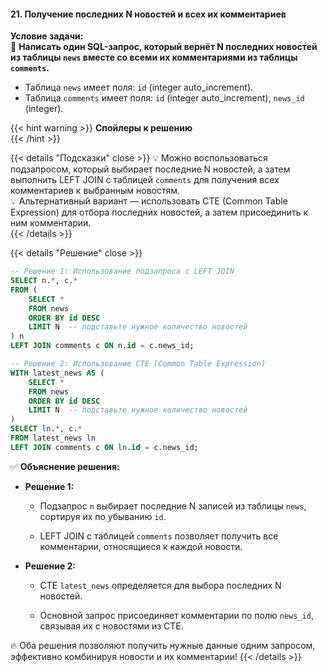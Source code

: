 #### 21. Получение последних N новостей и всех их комментариев


**Условие задачи:**  
📌 **Написать один SQL-запрос, который вернёт N последних новостей из таблицы `news` вместе со всеми их комментариями из таблицы `comments`.**  

- Таблица `news` имеет поля: `id` (integer auto_increment).  
- Таблица `comments` имеет поля: `id` (integer auto_increment), `news_id` (integer).  

{{< hint warning >}}
**Спойлеры к решению**  
{{< /hint >}}

{{< details "Подсказки" close >}}
💡 Можно воспользоваться подзапросом, который выбирает последние N новостей, а затем выполнить LEFT JOIN с таблицей `comments` для получения всех комментариев к выбранным новостям.  
💡 Альтернативный вариант — использовать CTE (Common Table Expression) для отбора последних новостей, а затем присоединить к ним комментарии.  
{{< /details >}}

{{< details "Решение" close >}}

```sql
-- Решение 1: Использование подзапроса с LEFT JOIN
SELECT n.*, c.*
FROM (
    SELECT *
    FROM news
    ORDER BY id DESC
    LIMIT N  -- подставьте нужное количество новостей
) n
LEFT JOIN comments c ON n.id = c.news_id;

-- Решение 2: Использование CTE (Common Table Expression)
WITH latest_news AS (
    SELECT *
    FROM news
    ORDER BY id DESC
    LIMIT N  -- подставьте нужное количество новостей
)
SELECT ln.*, c.*
FROM latest_news ln
LEFT JOIN comments c ON ln.id = c.news_id;
````

✅ **Объяснение решения:**

- **Решение 1:**
    
    - Подзапрос `n` выбирает последние N записей из таблицы `news`, сортируя их по убыванию `id`.
        
    - LEFT JOIN с таблицей `comments` позволяет получить все комментарии, относящиеся к каждой новости.
        
- **Решение 2:**
    
    - CTE `latest_news` определяется для выбора последних N новостей.
        
    - Основной запрос присоединяет комментарии по полю `news_id`, связывая их с новостями из CTE.
        

🔥 Оба решения позволяют получить нужные данные одним запросом, эффективно комбинируя новости и их комментарии! {{< /details >}}